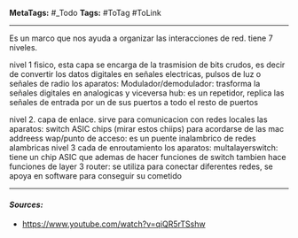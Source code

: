 **MetaTags:** #_Todo
**Tags:** #ToTag #ToLink 
- - -

Es un marco que nos ayuda a organizar las interacciones de red.
tiene 7 niveles.

nivel 1 fisico, esta capa se encarga de la trasmision de bits crudos, es decir de convertir los datos digitales en señales electricas, pulsos de luz o señales de radio
	los aparatos:
		Modulador/demodulador:  trasforma la señales digitales en analogicas y viceversa
		hub: es un repetidor, replica las señales de entrada por un de sus puertos a todo el resto de puertos

nivel 2. capa de enlace.  sirve para comunicacion con redes locales
	las aparatos: 
		switch  ASIC chips (mirar estos chiips) para acordarse de las mac addreess
		wap/punto de acceso: es un puente inalambrico de redes alambricas
nivel 3 cada de enroutamiento
	los aparatos:
		multalayerswitch: tiene un chip ASIC que ademas de hacer funciones de switch tambien hace funciones de layer 3
		router: se utiliza para conectar diferentes redes, se apoya en software para conseguir su cometido
- - - 
#### ***Sources:***
- https://www.youtube.com/watch?v=qiQR5rTSshw